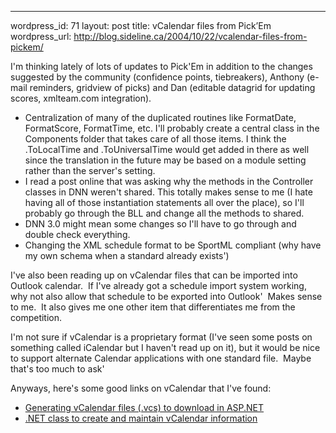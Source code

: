 --- 
wordpress_id: 71
layout: post
title: vCalendar files from Pick&#8217;Em
wordpress_url: http://blog.sideline.ca/2004/10/22/vcalendar-files-from-pickem/

<p>I'm thinking lately of lots of updates to Pick'Em in addition to the changes suggested by the community (confidence points, tiebreakers), Anthony (e-mail reminders, gridview of picks) and Dan (editable datagrid for updating scores, xmlteam.com integration).<font size="2"></font></p><ul><li>Centralization of many of the duplicated routines like FormatDate, FormatScore, FormatTime, etc. I'll probably create a central class in the Components folder that takes care of all those items. I think the .ToLocalTime and .ToUniversalTime would get added in there as well since the translation in the future may be based on a module setting rather than the server's setting.</li><li>I read a post online that was asking why the methods in the Controller classes in DNN weren't shared. This totally makes sense to me (I hate having all of those instantiation statements all over the place), so I'll probably go through the BLL and change all the methods to shared.</li><li>DNN 3.0 might mean some changes so I'll have to go through and double check everything.</li><li>Changing the XML schedule format to be SportML compliant (why have my own schema when a standard already exists')</li></ul><p>I've also been reading up on vCalendar files that can be imported into Outlook calendar.  If I've already got a schedule import system working, why not also allow that schedule to be exported into Outlook'  Makes sense to me.  It also gives me one other item that differentiates me from the competition.</p><p>I'm not sure if vCalendar is a proprietary format (I've seen some posts on something called iCalendar but I haven't read up on it), but it would be nice to support alternate Calendar applications with one standard file.  Maybe that's too much to ask'</p><p>Anyways, here's some good links on vCalendar that I've found:</p><ul><li><a href="http://www.codeproject.com/useritems/vcalendarfiletodownload.asp">Generating vCalendar files (.vcs) to download in ASP.NET</a></li><li><a href="http://www.codeproject.com/vb/net/vcalendar.asp'print=true">.NET class to create and maintain vCalendar information</a></li></ul>
